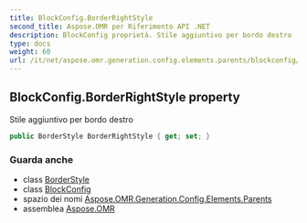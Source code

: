 ```yaml
---
title: BlockConfig.BorderRightStyle
second_title: Aspose.OMR per Riferimento API .NET
description: BlockConfig proprietà. Stile aggiuntivo per bordo destro
type: docs
weight: 60
url: /it/net/aspose.omr.generation.config.elements.parents/blockconfig/borderrightstyle/
---
```

## BlockConfig.BorderRightStyle property

Stile aggiuntivo per bordo destro

```csharp
public BorderStyle BorderRightStyle { get; set; }
```

### Guarda anche

* class [BorderStyle](../../../aspose.omr.generation.config/borderstyle/)
* class [BlockConfig](../)
* spazio dei nomi [Aspose.OMR.Generation.Config.Elements.Parents](../../blockconfig/)
* assemblea [Aspose.OMR](../../../)


